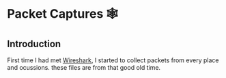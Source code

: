 # Packet Captures 🕸️

## Introduction

First time I had met [Wireshark](https://www.wireshark.org/), I started to collect packets from every place and ocussions. these files are from that good old time.
